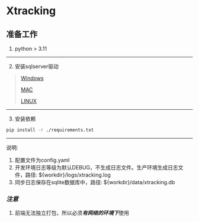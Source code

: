 # Xtracking

## 准备工作
1. python > 3.11
---
2. 安装sqlserver驱动
> [Windows](https://learn.microsoft.com/zh-cn/sql/connect/odbc/windows/microsoft-odbc-driver-for-sql-server-on-windows?view=sql-server-ver16)
> 
> [MAC](https://learn.microsoft.com/zh-cn/sql/connect/odbc/linux-mac/install-microsoft-odbc-driver-sql-server-macos?view=sql-server-ver16)
> 
> [LINUX](https://learn.microsoft.com/zh-cn/sql/connect/odbc/linux-mac/installing-the-microsoft-odbc-driver-for-sql-server?view=sql-server-ver16&tabs=alpine18-install%2Calpine17-install%2Cdebian8-install%2Credhat7-13-install%2Crhel7-offline)
---
3. 安装依赖
```bash
pip install -r ./requirements.txt 
```
---
说明:
1. 配置文件为config.yaml
2. 开发环境日志等级为默认DEBUG，不生成日志文件。生产环境生成日志文件，路径: ${workdir}/logs/xtracking.log
3. 同步日志保存在sqlite数据库中，路径: ${workdir}/data/xtracking.db


### *注意*
1. 前端无法独立打包，所以必须***有网络的环境下***使用
